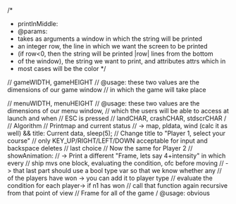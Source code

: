 /* 
 * printInMiddle:
 * @params:
 * takes as arguments a window in which the string will be printed
 *  an integer row, the line in which we want the screen to be printed
 * (if row<0, then the string will be printed |row| lines from the bottom 
 * of the window), the string we want to print, and attributes attrs which in 
 * most cases will be the color
 */


// gameWIDTH, gameHEIGHT
//		@usage: these two values are the dimensions of our game window
//				in which the game will take place

// menuWIDTH, menuHEIGHT
//		@usage: these two values are the dimensions of our menu window, 
//				which the users will be able to access at launch and when
//				ESC is pressed
// landCHAR, crashCHAR, stdscrCHAR
/
	// Algorithm
	// Printmap and current status
	// -> map, pldata, wind (calc it as well) && title: Current data, sleep(5);
	// Change title to "Player 1, select your course"
	// only KEY_UP/RIGHT/LEFT/DOWN acceptable for input and backspace deletes 
	// last choice
	// Now the same for Player 2
	// showAnimation:
	// -> Print a different "Frame, lets say 4+intensity" in which every
	// ship mvs one block,  evaluating the condition, ofc before moving
	// -> that last part should use a bool type var so that we know whether any
	// of the players have won -> you can add it to player type
	// evaluate the condition for each player-> if n1 has won
	// call that function again recursive from that point of view
	// Frame for all of the game
	/ 		@usage: obvious
